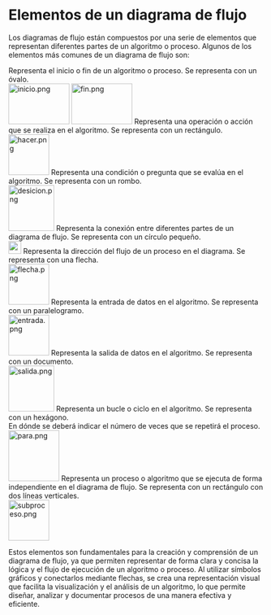 # Elementos de un diagrama de flujo

Los diagramas de flujo están compuestos por una serie de elementos que representan diferentes partes de un algoritmo o
proceso. Algunos de los elementos más comunes de un diagrama de flujo son:

<deflist collapsible="true">
    <def title="Inicio/Fin" default-state="collapsed">
        Representa el inicio o fin de un algoritmo o proceso. Se representa con un óvalo.<br />
        <img alt="inicio.png" src="inicio.png" width="120" height="80"/>
        <img alt="fin.png" src="fin.png" width="120" height="80"/>
    </def>
    <def title="Proceso" default-state="collapsed">
        Representa una operación o acción que se realiza en el algoritmo. Se representa con un rectángulo.<br />
        <img alt="hacer.png" height="80" src="hacer.png"/>
    </def>
    <def title="Decisión" default-state="collapsed">
        Representa una condición o pregunta que se evalúa en el algoritmo. Se representa con un rombo.<br />
        <img alt="desicion.png" height="90" src="desicion.png"/>
    </def>
    <def title="Conector" default-state="collapsed">
        Representa la conexión entre diferentes partes de un diagrama de flujo. Se representa con un círculo pequeño.<br />
        <img alt="conector.png" src="conector.png" width="25" height="25"/>
    </def>
    <def title="Flecha" default-state="collapsed">
        Representa la dirección del flujo de un proceso en el diagrama. Se representa con una flecha.<br />
        <img alt="flecha.png" height="80" src="flecha.png"/>
    </def>
    <def title="Entrada" default-state="collapsed">
        Representa la entrada de datos en el algoritmo. Se representa con un paralelogramo.<br />
        <img alt="entrada.png" height="80" src="entrada.png"/>
    </def>
    <def title="Salida" default-state="collapsed">
        Representa la salida de datos en el algoritmo. Se representa con un documento.<br />
        <img alt="salida.png" height="90" src="salida.png"/>
    </def>
    <def title="Para" default-state="collapsed">
        Representa un bucle o ciclo en el algoritmo. Se representa con un hexágono.<br />
        En dónde se deberá indicar el número de veces que se repetirá el proceso.<br />
        <img alt="para.png" height="100" src="para.png"/>
    </def>
    <def title="Subproceso" default-state="collapsed">
        Representa un proceso o algoritmo que se ejecuta de forma independiente en el diagrama de flujo. 
        Se representa con un rectángulo con dos líneas verticales.<br />
        <img alt="subproceso.png" height="80" src="subproceso.png"/>
    </def>
</deflist>

Estos elementos son fundamentales para la creación y comprensión de un diagrama de flujo, ya que permiten representar de
forma clara y concisa la lógica y el flujo de ejecución de un algoritmo o proceso. Al utilizar símbolos gráficos y
conectarlos mediante flechas, se crea una representación visual que facilita la visualización y el análisis de un
algoritmo, lo que permite diseñar, analizar y documentar procesos de una manera efectiva y eficiente.

